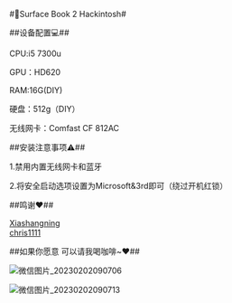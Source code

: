 #🍎Surface Book 2 Hackintosh#



##设备配置💻##


   CPU:i5 7300u
   
   GPU：HD620
   
   RAM:16G(DIY)
   
   硬盘：512g（DIY）
   
   无线网卡：Comfast CF 812AC
   
   


##安装注意事项⚠️##


   1.禁用内置无线网卡和蓝牙
   
   2.将安全启动选项设置为Microsoft&3rd即可（绕过开机红锁）
   
   

 ##鸣谢❤️##

   [Xiashangning](https://github.com/Xiashangning/BigSurface)   
   [chris1111](https://github.com/chris1111/Wireless-USB-Big-Sur-Adapter)
   
   

 ##如果你愿意 可以请我喝咖啡~❤️##  


 ![微信图片_20230202090706](https://user-images.githubusercontent.com/30519088/216219875-fc4372b3-c825-43ce-850f-c446399db4d3.jpg)
 
 ![微信图片_20230202090713](https://user-images.githubusercontent.com/30519088/216219884-e5683596-1e0d-45e2-bc25-fa9adbe5d6f8.jpg)
